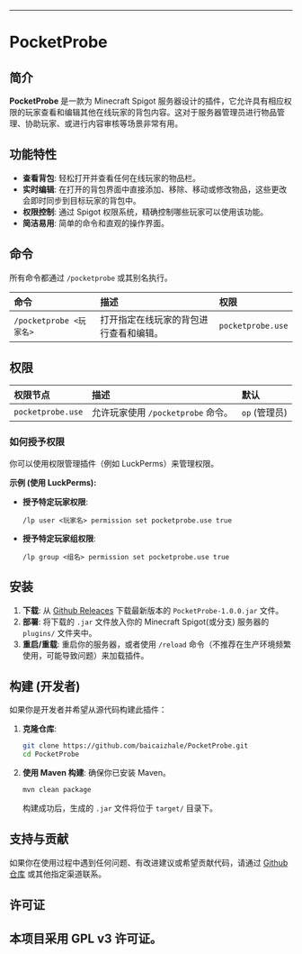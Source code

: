 -----

# PocketProbe

## 简介

**PocketProbe** 是一款为 Minecraft Spigot 服务器设计的插件，它允许具有相应权限的玩家查看和编辑其他在线玩家的背包内容。这对于服务器管理员进行物品管理、协助玩家、或进行内容审核等场景非常有用。

## 功能特性

  * **查看背包**: 轻松打开并查看任何在线玩家的物品栏。
  * **实时编辑**: 在打开的背包界面中直接添加、移除、移动或修改物品，这些更改会即时同步到目标玩家的背包中。
  * **权限控制**: 通过 Spigot 权限系统，精确控制哪些玩家可以使用该功能。
  * **简洁易用**: 简单的命令和直观的操作界面。

## 命令

所有命令都通过 `/pocketprobe` 或其别名执行。

| 命令                 | 描述                                     | 权限           |
| :------------------- | :--------------------------------------- | :------------- |
| `/pocketprobe <玩家名>` | 打开指定在线玩家的背包进行查看和编辑。 | `pocketprobe.use` |

## 权限

| 权限节点        | 描述                                 | 默认         |
| :-------------- | :----------------------------------- | :----------- |
| `pocketprobe.use` | 允许玩家使用 `/pocketprobe` 命令。 | `op` (管理员) |

### 如何授予权限

你可以使用权限管理插件（例如 LuckPerms）来管理权限。

**示例 (使用 LuckPerms):**

  * **授予特定玩家权限**:
    ```
    /lp user <玩家名> permission set pocketprobe.use true
    ```
  * **授予特定玩家组权限**:
    ```
    /lp group <组名> permission set pocketprobe.use true
    ```

## 安装

1.  **下载**: 从 [Github Releaces](https://github.com/baicaizhale/PocketProbe/releases) 下载最新版本的 `PocketProbe-1.0.0.jar` 文件。
2.  **部署**: 将下载的 `.jar` 文件放入你的 Minecraft Spigot(或分支) 服务器的 `plugins/` 文件夹中。
3.  **重启/重载**: 重启你的服务器，或者使用 `/reload` 命令（不推荐在生产环境频繁使用，可能导致问题）来加载插件。

## 构建 (开发者)

如果你是开发者并希望从源代码构建此插件：

1.  **克隆仓库**:
    ```bash
    git clone https://github.com/baicaizhale/PocketProbe.git
    cd PocketProbe
    ```
2.  **使用 Maven 构建**:
    确保你已安装 Maven。
    ```bash
    mvn clean package
    ```
    构建成功后，生成的 `.jar` 文件将位于 `target/` 目录下。

## 支持与贡献

如果你在使用过程中遇到任何问题、有改进建议或希望贡献代码，请通过 [Github仓库](https://github.com/baicaizhale/PocketProbe) 或其他指定渠道联系。

## 许可证

## 本项目采用 GPL v3 许可证。